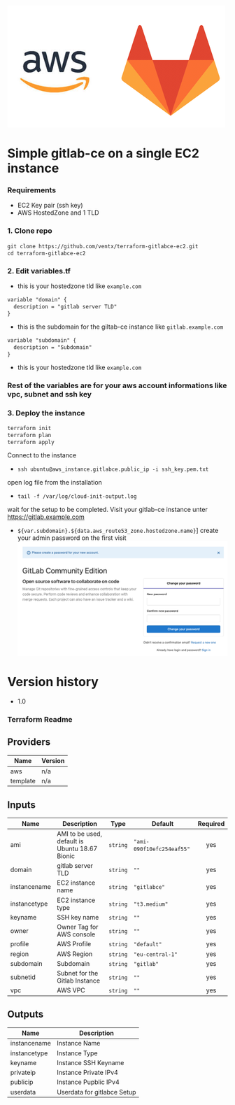 ![](img/logo.png)
# Simple gitlab-ce on a single EC2 instance


### Requirements
- EC2 Key pair (ssh key)
- AWS HostedZone and 1 TLD

### 1. Clone repo
    git clone https://github.com/ventx/terraform-gitlabce-ec2.git
    cd terraform-gitlabce-ec2
### 2. Edit variables.tf
- this is your hostedzone tld like `example.com`
```
variable "domain" {
  description = "gitlab server TLD"
}
```
- this is the subdomain for the giltab-ce instance like `gitlab.example.com`
```
variable "subdomain" {
  description = "Subdomain"
}
```
- this is your hostedzone tld like `example.com`
### Rest of the variables are for your aws account informations like vpc, subnet and ssh key
### 3. Deploy the instance
    terraform init
    terraform plan
    terraform apply
Connect to the instance
- `ssh ubuntu@aws_instance.gitlabce.public_ip -i ssh_key.pem.txt`

open log file from the installation
- `tail -f /var/log/cloud-init-output.log`

wait for the setup to be completed. Visit your gitlab-ce instance unter https://gitlab.example.com 
- `${var.subdomain}.${data.aws_route53_zone.hostedzone.name}`]
 create your admin password on the first visit
 ![](img/login.png)

# Version history
- 1.0

### Terraform Readme
## Providers

| Name | Version |
|------|---------|
| aws | n/a |
| template | n/a |

## Inputs

| Name | Description | Type | Default | Required |
|------|-------------|------|---------|:-----:|
| ami | AMI to be used, default is Ubuntu 18.67 Bionic | `string` | `"ami-090f10efc254eaf55"` | yes |
| domain | gitlab server TLD | `string` | `""` | yes |
| instancename | EC2 instance name | `string` | `"gitlabce"` | yes |
| instancetype | EC2 instance type | `string` | `"t3.medium"` | yes |
| keyname | SSH key name | `string` | `""` | yes |
| owner | Owner Tag for AWS console | `string` | `""` | yes |
| profile | AWS Profile | `string` | `"default"` | yes |
| region | AWS Region | `string` | `"eu-central-1"` | yes |
| subdomain | Subdomain | `string` | `"gitlab"` | yes |
| subnetid | Subnet for the Gitlab Instance | `string` | `""` | yes |
| vpc | AWS VPC | `string` | `""` | yes |

## Outputs

| Name | Description |
|------|-------------|
| instancename | Instance Name |
| instancetype | Instance Type |
| keyname | Instance SSH Keyname |
| privateip | Instance Private IPv4 |
| publicip | Instance Pupblic IPv4 |
| userdata | Userdata for gitlabce Setup |

